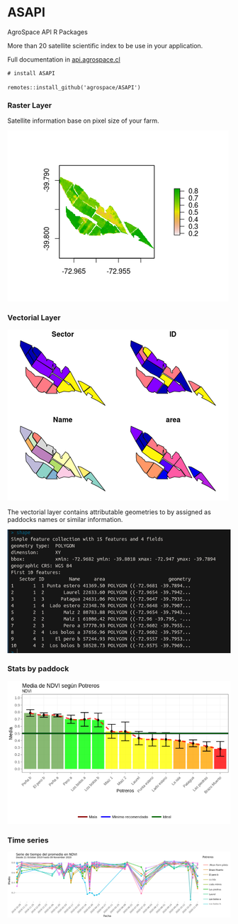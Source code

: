 
# ASAPI

AgroSpace API R Packages

More than 20 satellite scientific index to be use in your application. 

Full documentation in [api.agrospace.cl](api.agrospace.cl)




```
# install ASAPI

remotes::install_github('agrospace/ASAPI')

```

### Raster Layer

Satellite information base on pixel size of your farm. 

![](img/raster.png)


### Vectorial Layer
![](img/shape.png)

The vectorial layer contains attributable geometries to by assigned as paddocks names or similar information. 

![](img/shape_paddocks.png)

### Stats by paddock
![](img/NDVI_paddock.png)

### Time series
![](img/time-series.png)


